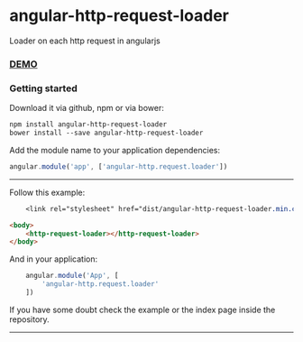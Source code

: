 # angular-http-request-loader
Loader on each http request in angularjs

### [DEMO](https://nikhilrane1992.github.io/angular-http-request-loader/)

### Getting started
Download it via github, npm or via bower:

```bash
npm install angular-http-request-loader
bower install --save angular-http-request-loader
```

Add the module name to your application dependencies:
```javascript
angular.module('app', ['angular-http.request.loader'])
```

---

Follow this example:

```css
    <link rel="stylesheet" href="dist/angular-http-request-loader.min.css" media="screen" charset="utf-8">
```

```html
<body>
    <http-request-loader></http-request-loader>
</body>
```

And in your application:
```javascript
    angular.module('App', [
        'angular-http.request.loader'
    ])
```

If you have some doubt check the example or the index page inside the repository.

---